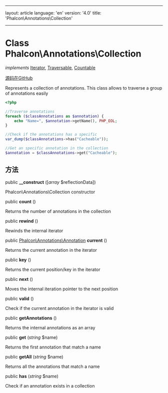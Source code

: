 * * *

layout: article language: 'en' version: '4.0' title: 'Phalcon\Annotations\Collection'

* * *

# Class **Phalcon\Annotations\Collection**

*implements* [Iterator](https://php.net/manual/en/class.iterator.php), [Traversable](https://php.net/manual/en/class.traversable.php), [Countable](https://php.net/manual/en/class.countable.php)

<a href="https://github.com/phalcon/cphalcon/tree/v4.0.0/phalcon/annotations/collection.zep" class="btn btn-default btn-sm">源码在GitHub</a>

Represents a collection of annotations. This class allows to traverse a group of annotations easily

```php
<?php

//Traverse annotations
foreach ($classAnnotations as $annotation) {
    echo "Name=", $annotation->getName(), PHP_EOL;
}

//Check if the annotations has a specific
var_dump($classAnnotations->has("Cacheable"));

//Get an specific annotation in the collection
$annotation = $classAnnotations->get("Cacheable");

```

## 方法

public **__construct** ([*array* $reflectionData])

Phalcon\Annotations\Collection constructor

public **count** ()

Returns the number of annotations in the collection

public **rewind** ()

Rewinds the internal iterator

public [Phalcon\Annotations\Annotation](Phalcon_Annotations_Annotation) **current** ()

Returns the current annotation in the iterator

public **key** ()

Returns the current position/key in the iterator

public **next** ()

Moves the internal iteration pointer to the next position

public **valid** ()

Check if the current annotation in the iterator is valid

public **getAnnotations** ()

Returns the internal annotations as an array

public **get** (*string* $name)

Returns the first annotation that match a name

public **getAll** (*string* $name)

Returns all the annotations that match a name

public **has** (*string* $name)

Check if an annotation exists in a collection